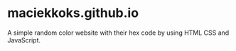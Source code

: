 # maciekkoks.github.io
A simple random color website with their hex code by using HTML CSS and JavaScript.
